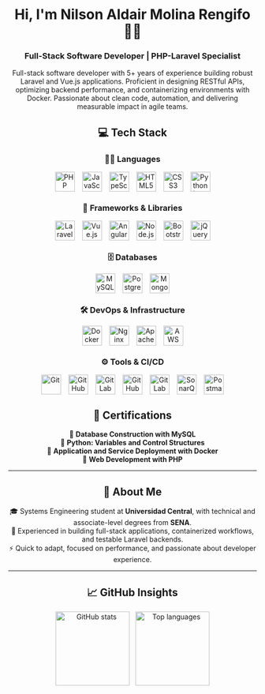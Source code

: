 <h1 align="center">Hi, I'm Nilson Aldair Molina Rengifo 👨‍💻</h1>

<h3 align="center">Full-Stack Software Developer | PHP-Laravel Specialist</h3>

<p align="center">
  Full-stack software developer with 5+ years of experience building robust Laravel and Vue.js applications. Proficient
  in designing RESTful APIs, optimizing backend performance, and containerizing environments with Docker. Passionate
  about clean code, automation, and delivering measurable impact in agile teams.
</p>

<h2 align="center">💻 Tech Stack</h2>

<!-- LENGUAJES -->
<h3 align="center">👨‍💻 Languages</h3>
<div align="center" style="display: flex; flex-wrap: wrap; justify-content: center; gap: 15px;">
  <img src="https://cdn.simpleicons.org/php/777BB4" width="40" title="PHP" />
  <img src="https://cdn.simpleicons.org/javascript/F7DF1E" width="40" title="JavaScript" />
  <img src="https://cdn.simpleicons.org/typescript/3178C6" width="40" title="TypeScript" />
  <img src="https://cdn.simpleicons.org/html5/E34F26" width="40" title="HTML5" />
  <img src="https://cdn.simpleicons.org/css/663399" width="40" title="CSS3" />
  <img src="https://cdn.simpleicons.org/python/3776AB" width="40" title="Python (Basic)" />
</div>

<!-- FRAMEWORKS & LIBRERÍAS -->
<h3 align="center">🚀 Frameworks & Libraries</h3>
<div align="center" style="display: flex; flex-wrap: wrap; justify-content: center; gap: 15px;">
  <img src="https://cdn.simpleicons.org/laravel/FF2D20" width="40" title="Laravel" />
  <img src="https://cdn.simpleicons.org/vuedotjs/4FC08D" width="40" title="Vue.js" />
  <img src="https://cdn.simpleicons.org/angular/DD0031" width="40" title="Angular" />
  <img src="https://cdn.simpleicons.org/node.js/339933" width="40" title="Node.js" />
  <img src="https://cdn.simpleicons.org/bootstrap/7952B3" width="40" title="Bootstrap" />
  <img src="https://cdn.simpleicons.org/jquery/0769AD" width="40" title="jQuery" />
</div>

<!-- BASES DE DATOS -->
<h3 align="center">🗄️ Databases</h3>
<div align="center" style="display: flex; flex-wrap: wrap; justify-content: center; gap: 15px;">
  <img src="https://cdn.simpleicons.org/mysql/4479A1" width="40" title="MySQL" />
  <img src="https://cdn.simpleicons.org/postgresql/4169E1" width="40" title="PostgreSQL" />
  <img src="https://cdn.simpleicons.org/mongodb/47A248" width="40" title="MongoDB" />
</div>

<!-- DEVOPS & INFRAESTRUCTURA -->
<h3 align="center">🛠️ DevOps & Infrastructure</h3>
<div align="center" style="display: flex; flex-wrap: wrap; justify-content: center; gap: 15px;">
  <img src="https://cdn.simpleicons.org/docker/2496ED" width="40" title="Docker" />
  <img src="https://cdn.simpleicons.org/nginx/009639" width="40" title="Nginx" />
  <img src="https://cdn.simpleicons.org/apache/D42029" width="40" title="Apache" />
  <img src="https://cdn.simpleicons.org/amazonaws/FF9900" width="40" title="AWS" />
</div>

<!-- CI/CD & TOOLS -->
<h3 align="center">⚙️ Tools & CI/CD</h3>
<div align="center" style="display: flex; flex-wrap: wrap; justify-content: center; gap: 15px;">
  <img src="https://cdn.simpleicons.org/git/F05032" width="40" title="Git" />
  <img src="https://cdn.simpleicons.org/github/181717" width="40" title="GitHub" />
  <img src="https://cdn.simpleicons.org/gitlab/FCA121" width="40" title="GitLab" />
  <img src="https://cdn.simpleicons.org/githubactions/2088FF" width="40" title="GitHub Actions" />
  <img src="https://cdn.simpleicons.org/gitlab/FC6D26" width="40" title="GitLab CI" />
  <img src="https://cdn.simpleicons.org/sonarqubeserver/126ED3" width="40" title="SonarQube" />
  <img src="https://cdn.simpleicons.org/postman/FF6C37" width="40" title="Postman" />
</div>

<h2 align="center">📜 Certifications</h2>

<p align="center">
  🧠 <b>Database Construction with MySQL</b><br>
  🧠 <b>Python: Variables and Control Structures</b><br>
  🧠 <b>Application and Service Deployment with Docker</b><br>
  🧠 <b>Web Development with PHP</b>
</p>

<hr>

<h2 align="center">📄 About Me</h2>

<p align="center">
  🎓 Systems Engineering student at <b>Universidad Central</b>, with technical and associate-level degrees from
  <b>SENA</b>.<br>
  💼 Experienced in building full-stack applications, containerized workflows, and testable Laravel backends.<br>
  ⚡ Quick to adapt, focused on performance, and passionate about developer experience.
</p>


<hr>

<h2 align="center">📈 GitHub Insights</h2>

<div align="center">
  <img
    src="https://github-readme-stats.vercel.app/api?username=pallid-hasttur&hide_title=false&hide_rank=true&show_icons=true&include_all_commits=true&count_private=true&disable_animations=false&theme=nord&locale=en&hide_border=true&custom_title=GitHub Stats"
    height="150" alt="GitHub stats" />
  &nbsp;
  <img
    src="https://github-readme-stats.vercel.app/api/top-langs?username=pallid-hasttur&locale=en&hide_title=false&layout=compact&card_width=320&langs_count=5&theme=nord&hide_border=true&custom_title=Top Languages"
    height="150" alt="Top languages" />
</div>
